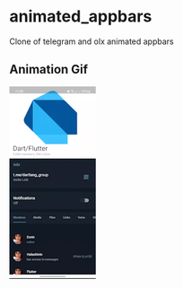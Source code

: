 # animated_appbars

Clone of telegram and olx animated appbars

## Animation Gif

![me](assets/tele.gif)
